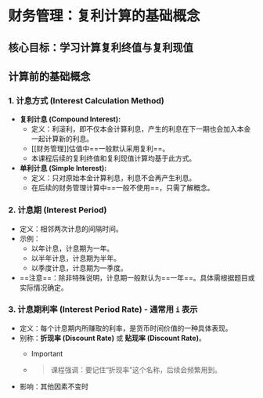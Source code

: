 # 财务管理：复利计算的基础概念

## 核心目标：学习计算复利终值与复利现值

## 计算前的基础概念

### 1. 计息方式 (Interest Calculation Method)
   - **复利计息 (Compound Interest):**
       - 定义：利滚利，即不仅本金计算利息，产生的利息在下一期也会加入本金一起计算新的利息。
       - [[财务管理]]估值中==一般默认采用复利==。
       - 本课程后续的复利终值和复利现值计算均基于此方式。
   - **单利计息 (Simple Interest):**
       - 定义：只对原始本金计算利息，利息不会再产生利息。
       - 在后续的财务管理计算中==一般不使用==，只需了解概念。

### 2. 计息期 (Interest Period)
   - 定义：相邻两次计息的间隔时间。
   - 示例：
       - 以年计息，计息期为一年。
       - 以半年计息，计息期为半年。
       - 以季度计息，计息期为一季度。
   - ==注意==：除非特殊说明，计息期一般默认为==一年==。具体需根据题目或实际情况确定。

### 3. 计息期利率 (Interest Period Rate) - 通常用 `i` 表示
   - 定义：每个计息期内所赚取的利率，是货币时间价值的一种具体表现。
   - 别称：**折现率 (Discount Rate)** 或 **贴现率 (Discount Rate)**。
       - > [!IMPORTANT]
       - > 课程强调：要记住“折现率”这个名称，后续会频繁用到。
   - 影响：其他因素不变时